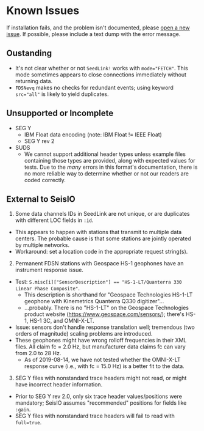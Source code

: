 # Known Issues
If installation fails, and the problem isn't documented, please
[open a new issue](https://github.com/jpjones76/SeisIO.jl/issues/). If possible,
please include a text dump with the error message.

## Oustanding
* It's not clear whether or not `SeedLink!` works with `mode="FETCH"`. This mode
sometimes appears to close connections immediately without returning data.
* `FDSNevq` makes no checks for redundant events; using keyword `src="all"` is
likely to yield duplicates.

## Unsupported or Incomplete
* SEG Y
  + IBM Float data encoding (note: IBM Float != IEEE Float)
  + SEG Y rev 2
* SUDS
  + We cannot support additional header types unless example files containing
those types are provided, along with expected values for tests. Due to the
*many* errors in this format's documentation, there is no more reliable way to
determine whether or not our readers are coded correctly.

## External to SeisIO
1. Some data channels IDs in SeedLink are not unique, or are duplicates with
different LOC fields in `:id`.
  * This appears to happen with stations that transmit to multiple data
  centers. The probable cause is that some stations are jointly operated by
  multiple networks.
  * Workaround: set a location code in the appropriate request string(s).
2. Permanent FDSN stations with Geospace HS-1 geophones have an instrument
response issue.
  * Test: `S.misc[i]["SensorDescription"] == "HS-1-LT/Quanterra 330 Linear Phase Composite"`.
    + This description is shorthand for "Geospace Technologies HS-1-LT geophone
    with Kinemetrics Quanterra Q330 digitizer"...
    + ...probably. There is no "HS-1-LT" on the Geospace Technologies product
    website (https://www.geospace.com/sensors/); there's HS-1, HS-1 3C, and
    OMNI-X-LT.
  * Issue: sensors don't handle response translation well; tremendous (two
    orders of magnitude) scaling problems are introduced.
  * These geophones might have wrong rolloff frequencies in their XML files.
    All claim fc = 2.0 Hz, but manufacturer data claims fc can vary from 2.0
    to 28 Hz.
    + As of 2019-08-14, we have not tested whether the OMNI-X-LT response
    curve (i.e., with fc = 15.0 Hz) is a better fit to the data.
3. SEG Y files with nonstandard trace headers might not read, or might have
incorrect header information.
  * Prior to SEG Y rev 2.0, only six trace header values/positions were
  mandatory; SeisIO assumes "recommended" positions for fields like `:gain`.
  * SEG Y files with nonstandard trace headers will fail to read with `full=true`.
